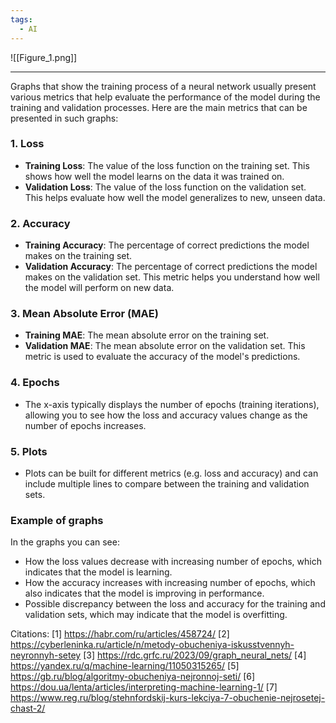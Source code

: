```yaml
---
tags:
  - AI
---
```

![[Figure_1.png]]

---

Graphs that show the training process of a neural network usually present various metrics that help evaluate the performance of the model during the training and validation processes. Here are the main metrics that can be presented in such graphs:

### 1. **Loss**

- **Training Loss**: The value of the loss function on the training set. This shows how well the model learns on the data it was trained on.
- **Validation Loss**: The value of the loss function on the validation set. This helps evaluate how well the model generalizes to new, unseen data.

### 2. **Accuracy**

- **Training Accuracy**: The percentage of correct predictions the model makes on the training set.
- **Validation Accuracy**: The percentage of correct predictions the model makes on the validation set. This metric helps you understand how well the model will perform on new data.

### 3. **Mean Absolute Error (MAE)**

- **Training MAE**: The mean absolute error on the training set.
- **Validation MAE**: The mean absolute error on the validation set. This metric is used to evaluate the accuracy of the model's predictions.

### 4. **Epochs**

- The x-axis typically displays the number of epochs (training iterations), allowing you to see how the loss and accuracy values ​​change as the number of epochs increases.

### 5. **Plots**

- Plots can be built for different metrics (e.g. loss and accuracy) and can include multiple lines to compare between the training and validation sets.

### Example of graphs

In the graphs you can see:

- How the loss values ​​decrease with increasing number of epochs, which indicates that the model is learning.
- How the accuracy increases with increasing number of epochs, which also indicates that the model is improving in performance.
- Possible discrepancy between the loss and accuracy for the training and validation sets, which may indicate that the model is overfitting.

Citations:
[1] https://habr.com/ru/articles/458724/
[2] https://cyberleninka.ru/article/n/metody-obucheniya-iskusstvennyh-neyronnyh-setey
[3] https://rdc.grfc.ru/2023/09/graph_neural_nets/
[4] https://yandex.ru/q/machine-learning/11050315265/
[5] https://gb.ru/blog/algoritmy-obucheniya-nejronnoj-seti/
[6] https://dou.ua/lenta/articles/interpreting-machine-learning-1/
[7] https://www.reg.ru/blog/stehnfordskij-kurs-lekciya-7-obuchenie-nejrosetej-chast-2/